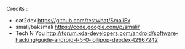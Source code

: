 Credits :
- oat2dex https://github.com/testwhat/SmaliEx
- smali/baksmali https://code.google.com/p/smali/
- Tech N You http://forum.xda-developers.com/android/software-hacking/guide-android-l-5-0-lollipop-deodex-t2967242
